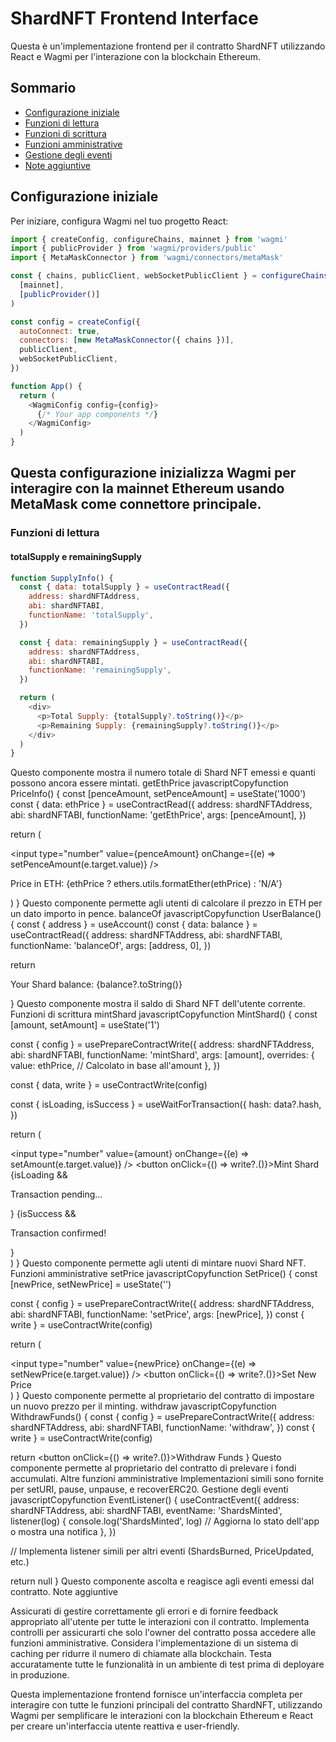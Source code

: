 # ShardNFT Frontend Interface

Questa è un'implementazione frontend per il contratto ShardNFT utilizzando React e Wagmi per l'interazione con la blockchain Ethereum.

## Sommario

- [Configurazione iniziale](#configurazione-iniziale)
- [Funzioni di lettura](#funzioni-di-lettura)
- [Funzioni di scrittura](#funzioni-di-scrittura)
- [Funzioni amministrative](#funzioni-amministrative)
- [Gestione degli eventi](#gestione-degli-eventi)
- [Note aggiuntive](#note-aggiuntive)

## Configurazione iniziale

Per iniziare, configura Wagmi nel tuo progetto React:

```javascript
import { createConfig, configureChains, mainnet } from 'wagmi'
import { publicProvider } from 'wagmi/providers/public'
import { MetaMaskConnector } from 'wagmi/connectors/metaMask'

const { chains, publicClient, webSocketPublicClient } = configureChains(
  [mainnet],
  [publicProvider()]
)

const config = createConfig({
  autoConnect: true,
  connectors: [new MetaMaskConnector({ chains })],
  publicClient,
  webSocketPublicClient,
})

function App() {
  return (
    <WagmiConfig config={config}>
      {/* Your app components */}
    </WagmiConfig>
  )
}
```

## Questa configurazione inizializza Wagmi per interagire con la mainnet Ethereum usando MetaMask come connettore principale.

### Funzioni di lettura

#### totalSupply e remainingSupply

```javascript
function SupplyInfo() {
  const { data: totalSupply } = useContractRead({
    address: shardNFTAddress,
    abi: shardNFTABI,
    functionName: 'totalSupply',
  })

  const { data: remainingSupply } = useContractRead({
    address: shardNFTAddress,
    abi: shardNFTABI,
    functionName: 'remainingSupply',
  })

  return (
    <div>
      <p>Total Supply: {totalSupply?.toString()}</p>
      <p>Remaining Supply: {remainingSupply?.toString()}</p>
    </div>
  )
}
```


Questo componente mostra il numero totale di Shard NFT emessi e quanti possono ancora essere mintati.
getEthPrice
javascriptCopyfunction PriceInfo() {
  const [penceAmount, setPenceAmount] = useState('1000')
  const { data: ethPrice } = useContractRead({
    address: shardNFTAddress,
    abi: shardNFTABI,
    functionName: 'getEthPrice',
    args: [penceAmount],
  })

  return (
    <div>
      <input 
        type="number" 
        value={penceAmount} 
        onChange={(e) => setPenceAmount(e.target.value)}
      />
      <p>Price in ETH: {ethPrice ? ethers.utils.formatEther(ethPrice) : 'N/A'}</p>
    </div>
  )
}
Questo componente permette agli utenti di calcolare il prezzo in ETH per un dato importo in pence.
balanceOf
javascriptCopyfunction UserBalance() {
  const { address } = useAccount()
  const { data: balance } = useContractRead({
    address: shardNFTAddress,
    abi: shardNFTABI,
    functionName: 'balanceOf',
    args: [address, 0],
  })

  return <p>Your Shard balance: {balance?.toString()}</p>
}
Questo componente mostra il saldo di Shard NFT dell'utente corrente.
Funzioni di scrittura
mintShard
javascriptCopyfunction MintShard() {
  const [amount, setAmount] = useState('1')

  const { config } = usePrepareContractWrite({
    address: shardNFTAddress,
    abi: shardNFTABI,
    functionName: 'mintShard',
    args: [amount],
    overrides: {
      value: ethPrice, // Calcolato in base all'amount
    },
  })

  const { data, write } = useContractWrite(config)

  const { isLoading, isSuccess } = useWaitForTransaction({
    hash: data?.hash,
  })

  return (
    <div>
      <input 
        type="number" 
        value={amount} 
        onChange={(e) => setAmount(e.target.value)}
      />
      <button onClick={() => write?.()}>Mint Shard</button>
      {isLoading && <p>Transaction pending...</p>}
      {isSuccess && <p>Transaction confirmed!</p>}
    </div>
  )
}
Questo componente permette agli utenti di mintare nuovi Shard NFT.
Funzioni amministrative
setPrice
javascriptCopyfunction SetPrice() {
  const [newPrice, setNewPrice] = useState('')

  const { config } = usePrepareContractWrite({
    address: shardNFTAddress,
    abi: shardNFTABI,
    functionName: 'setPrice',
    args: [newPrice],
  })
  const { write } = useContractWrite(config)

  return (
    <div>
      <input 
        type="number" 
        value={newPrice} 
        onChange={(e) => setNewPrice(e.target.value)}
      />
      <button onClick={() => write?.()}>Set New Price</button>
    </div>
  )
}
Questo componente permette al proprietario del contratto di impostare un nuovo prezzo per il minting.
withdraw
javascriptCopyfunction WithdrawFunds() {
  const { config } = usePrepareContractWrite({
    address: shardNFTAddress,
    abi: shardNFTABI,
    functionName: 'withdraw',
  })
  const { write } = useContractWrite(config)

  return <button onClick={() => write?.()}>Withdraw Funds</button>
}
Questo componente permette al proprietario del contratto di prelevare i fondi accumulati.
Altre funzioni amministrative
Implementazioni simili sono fornite per setURI, pause, unpause, e recoverERC20.
Gestione degli eventi
javascriptCopyfunction EventListener() {
  useContractEvent({
    address: shardNFTAddress,
    abi: shardNFTABI,
    eventName: 'ShardsMinted',
    listener(log) {
      console.log('ShardsMinted', log)
      // Aggiorna lo stato dell'app o mostra una notifica
    },
  })

  // Implementa listener simili per altri eventi (ShardsBurned, PriceUpdated, etc.)

  return null
}
Questo componente ascolta e reagisce agli eventi emessi dal contratto.
Note aggiuntive

Assicurati di gestire correttamente gli errori e di fornire feedback appropriato all'utente per tutte le interazioni con il contratto.
Implementa controlli per assicurarti che solo l'owner del contratto possa accedere alle funzioni amministrative.
Considera l'implementazione di un sistema di caching per ridurre il numero di chiamate alla blockchain.
Testa accuratamente tutte le funzionalità in un ambiente di test prima di deployare in produzione.

Questa implementazione frontend fornisce un'interfaccia completa per interagire con tutte le funzioni principali del contratto ShardNFT, utilizzando Wagmi per semplificare le interazioni con la blockchain Ethereum e React per creare un'interfaccia utente reattiva e user-friendly.
